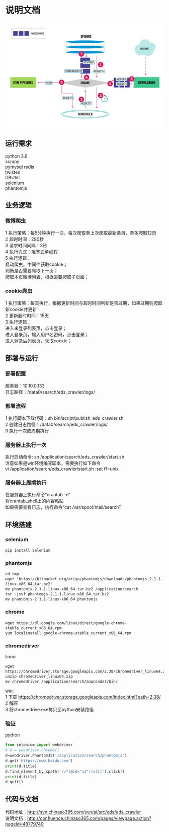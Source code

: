 # 说明文档

![scpray系统流程图](https://github.com/pureoym/eds_crawler/blob/master/scrapy_pic.png)

## 运行需求
python 3.6  
scrapy  
pymysql
redis  
twisted  
DBUtils  
selenium  
phantomjs  

## 业务逻辑
### 微博爬虫  
1 执行策略：每5分钟执行一次，每次爬取至上次爬取最新条目，至多爬取12页  
2 超时时间：290秒    
3 请求时间间隔：3秒  
4 执行方式：阻塞式单线程  
5 执行逻辑：  
启动爬虫，中间件获取cookie；  
判断是否需要爬取下一页；  
爬取本页微博列表，根据需要爬取子页面；    

### cookie爬虫  
1 执行策略：每天执行，根据更新时间与超时时间判断是否过期，如果过期则爬取新cookie并更新  
2 更新超时时间：15天  
3 执行逻辑：  
进入未登录列表页，点击登录；    
进入登录页，输入用户名密码，点击登录；    
进入登录后列表页，获取cookie； 

## 部署与运行
### 部署配置
服务器：10.10.0.133  
日志路径：/data0/search/eds_crawler/logs/  

### 部署流程
1 执行脚本下载代码：sh bin/script/publish_eds_crawler.sh  
2 创建日志路径：/data0/search/eds_crawler/logs/  
3 执行一次或周期执行

### 服务器上执行一次
执行启动命令: sh /application/search/eds_crawler/start.sh  
注意如果是win环境编写脚本，需要执行如下命令  
vi /application/search/eds_crawler/start.sh
:set ff=unix  

### 服务器上周期执行
在服务器上执行命令“crantab -e”  
将crantab_shell上的内容粘贴  
如果需要查看日志，执行命令“cat /var/spool/mail/search”
  
## 环境搭建
### selenium  
```commandline
pip install selenium  
```

### phantomjs
```commandline
cd tmp
wget 'https://bitbucket.org/ariya/phantomjs/downloads/phantomjs-2.1.1-linux-x86_64.tar.bz2'
mv phantomjs-2.1.1-linux-x86_64.tar.bz2 /application/search
tar -jxvf phantomjs-2.1.1-linux-x86_64.tar.bz2
mv phantomjs-2.1.1-linux-x86_64 phantomjs
```

### chrome  
```commandline
wget https://dl.google.com/linux/direct/google-chrome-stable_current_x86_64.rpm  
yum localinstall google-chrome-stable_current_x86_64.rpm  
```

### chromedirver  
linux:  
```commandline
wget https://chromedriver.storage.googleapis.com/2.38/chromedriver_linux64.zip  
unzip chromedriver_linux64.zip  
mv chromedriver /application/search/anaconda3/bin/  
```
win:  
1 下载 https://chromedriver.storage.googleapis.com/index.html?path=2.38/  
2 解压   
3 将chromedrive.exe拷贝至python安装路径  

### 验证
python  
```python
from selenium import webdriver  
# d = webdriver.Chrome() 
d=webdriver.PhantomJS('/application/search/phantomjs') 
d.get('https://www.baidu.com')  
print(d.title) 
d.find_element_by_xpath('//*[@id="u1"]/a[1]').click()
print(d.title) 
d.quit()
```

## 代码与文档
代码地址：http://svn.chinaso365.com/svn/ai/src/eds/eds_crawler  
说明文档：http://confluence.chinaso365.com/pages/viewpage.action?pageId=48779740